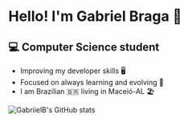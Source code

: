 #  Hello! I'm Gabriel Braga :wave:



##  :computer: Computer Science student

* Improving my developer skills :desktop_computer:
* Focused on always learning and evolving :book:
* I am Brazilian :brazil:  living in Maceió-AL :beach_umbrella: 

![GabriielB's GitHub stats](https://github-readme-stats.vercel.app/api?username=GabriielB&show_icons=true&theme=radical)


